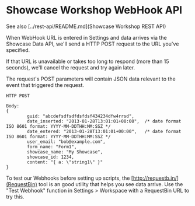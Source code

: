 Showcase Workshop WebHook API
=============================

See also [../rest-api/README.md](Showcase Workshop REST API)

When WebHook URL is entered in Settings and data arrives via the Showcase Data API, we'll send a HTTP POST request to
the URL you've specified.

If that URL is unavailable or takes too long to respond (more than 15 seconds), we'll cancel the request and try
again later.

The request's POST parameters will contain JSON data relevant to the event that triggered the request.

    HTTP POST

    Body:
    {
            guid: "abcdefsdfsdfdsfdsf434234dfw4rrsd",
            date_inserted: "2013-01-28T13:01:01+00:00",  /* date format ISO 8601 format: YYYY-MM-DDTHH:MM:SSZ */
            date_entered: "2013-01-28T13:01:01+00:00",   /* date format ISO 8601 format: YYYY-MM-DDTHH:MM:SSZ */
            user_email: "bob@example.com",
            form_name: "Form1",
            showcase_name: "My Showcase",
            showcase_id: 1234,
            content: "{ a: \"string1\" }"
    }

To test our Webhooks before setting up scripts, the [http://requestb.in/](RequestBin) tool is an good utility that
helps you see data arrive.  Use the "Test Webhook" function in Settings &gt; Workspace with a RequestBin URL to try
this.

